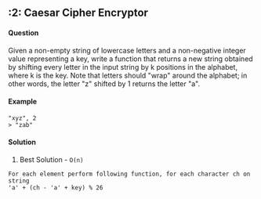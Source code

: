 
## :2: Caesar Cipher Encryptor

#### Question​

Given a non-empty string of lowercase letters and a non-negative integer value representing a key, write a function that returns a new string obtained by shifting every letter in the input string by k positions in the alphabet, where k is the key. Note that letters should "wrap" around the alphabet; in other words, the letter "z" shifted by 1 returns the letter "a".

#### Example

```
"xyz", 2
> "zab"
```

#### Solution

1. Best Solution - `O(n)`

```
For each element perform following function, for each character ch on string
'a' + (ch - 'a' + key) % 26
```


​

​
